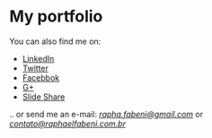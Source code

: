 My portfolio
=========

You can also find me on:

* [LinkedIn](http://br.linkedin.com/in/raphaelfabeni)
* [Twitter](https://twitter.com/raphaelfabeni)
* [Facebbok](https://www.facebook.com/raphaelfabeni)
* [G+](https://plus.google.com/u/0/112810314072395481148/posts)
* [Slide Share](http://www.slideshare.net/raphaelfabeni)

.. or send me an e-mail: *rapha.fabeni@gmail.com* or *contato@raphaelfabeni.com.br*